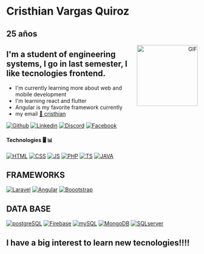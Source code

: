 # Cristhian Vargas Quiroz
## 25 años

<!-- <img width="30px" src="https://github.com/SatYu26/SatYu26/raw/master/Assets/Hi.gif" /> -->
<a align="right" title="Music? 🎧" href="https://www.youtube.com/watch?v=34Na4j8AVgA" target="_blank">
  <img align="right" alt="GIF" height="160px" src="https://64.media.tumblr.com/tumblr_ls4d3w5Jx61qazhhpo1_400.gifv" />
</a>

## I'm a student of engineering systems, I go in last semester, I like tecnologies frontend.

- I'm currently learning more about web and mobile development
- I'm learning react and flutter
- Angular is my favorite framework currently
- my email [:email: cristhian](cristhianingsis@gmail.com)

[![Github](https://img.shields.io/badge/Github-FFFFFF?style=for-the-badge&logo=github&color=grey)](https://github.com/CrissVargasUAGRM)
[![Linkedin](https://img.shields.io/badge/Linkedin-0077B5?style=for-the-badge&logo=linkedin&logoColor=white)](https://www.linkedin.com/in/cristhian-vargas-quiroz-309574210/)
[![Discord](https://img.shields.io/badge/Discord-7289DA?style=for-the-badge&logo=discord&logoColor=white)](https://discord.gg/NMvXJpxg)
[![Facebook](https://img.shields.io/badge/Facebook-7289DA?style=for-the-badge&logo=facebook&logoColor=white)](https://www.facebook.com/superbreakdance)

#### Technologies 🖥️ 📊

[![HTML](https://img.shields.io/badge/HTML5-E34F26?style=for-the-badge&logo=html5&logoColor=white)](https://devdocs.io/html/)
[![CSS](https://img.shields.io/badge/CSS3-1572B6?style=for-the-badge&logo=css3&logoColor=white)](https://devdocs.io/css/)
[![JS](https://img.shields.io/badge/JavaScript-F7DF1E?style=for-the-badge&logo=javascript&logoColor=black)](https://devdocs.io/javascript/)
[![PHP](https://img.shields.io/badge/PHP-777BB4?style=for-the-badge&logo=php&logoColor=white)](https://www.php.net)
[![TS](https://img.shields.io/badge/TypeScript-007ACC?style=for-the-badge&logo=typescript&logoColor=white)](https://devdocs.io/typescript/)
[![JAVA](https://img.shields.io/badge/Java-ED8B00?style=for-the-badge&logo=java&logoColor=white)](https://www.java.com/en/)

## FRAMEWORKS

[![Laravel](https://img.shields.io/badge/Laravel-FF2D20?style=for-the-badge&logo=laravel&logoColor=white)](https://laravel.com)
[![Angular](https://img.shields.io/badge/-angular-61DAFB?logo=angular&style=for-the-badge&color=red)](https://angular.io)
[![Boootstrap](https://img.shields.io/badge/Bootstrap-563D7C?style=for-the-badge&logo=bootstrap&logoColor=white)](https://getbootstrap.com)


## DATA BASE

[![postgreSQL](https://img.shields.io/badge/PostgreSQL-316192?style=for-the-badge&logo=postgresql&logoColor=white)](https://www.postgresql.org)
[![Firebase](https://img.shields.io/badge/-firebase-61DAFB?logo=firebase&style=for-the-badge&color=grey)](https://firebase.google.com)
[![mySQL](https://img.shields.io/badge/MySQL-0077B5?style=for-the-badge&logo=mysql&logoColor=white)](https://www.mysql.com)
[![MongoDB](https://img.shields.io/badge/-mongodb-61DAFB?logo=mongodb&style=for-the-badge&color=white)](https://www.mongodb.com)
[![SQLserver](https://img.shields.io/badge/SQLserver-0077B5?style=for-the-badge&logo=sqlserver&logoColor=blue)](https://docs.microsoft.com/en-us/sql/sql-server/?view=sql-server-ver15)

## I have a big interest to learn new tecnologies!!!!
